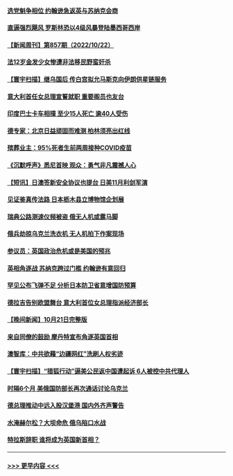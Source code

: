#### [选党魁争相位 约翰逊急返英与苏纳克会商](../pages/prog202/a103557885.md?t=10231501) 
#### [直逼强烈飓风 罗斯林恐以4级风暴登陆墨西哥西岸](../pages/prog202/a103557863.md?t=10231501) 
#### [【新闻周刊】第857期（2022/10/22）](../pages/prog202/a103557741.md?t=10231501) 
#### [法12岁金发少女惨遭非法移民野蛮奸杀](../pages/prog202/a103557618.md?t=10231501) 
#### [【寰宇扫描】继乌国后 传白宫拟允马斯克向伊朗供星链服务](../pages/prog202/a103557638.md?t=10231501) 
#### [意大利首任女总理宣誓就职 重要阁员也友台](../pages/prog202/a103557634.md?t=10231501) 
#### [印度巴士卡车相撞 至少15人死亡 逾40人受伤](../pages/prog202/a103557629.md?t=10231501) 
#### [德专家：北京日益顽固而难测 柏林须亮出红线](../pages/prog202/a103557569.md?t=10231501) 
#### [殡葬业主：95%死者生前两周接种COVID疫苗](../pages/prog202/a103557523.md?t=10231501) 
#### [《沉默呼声》悉尼首映 观众：勇气非凡震撼人心](../pages/prog202/a103557445.md?t=10231501) 
#### [【短讯】日澳签新安全协议也提台 日美11月利剑军演](../pages/prog202/a103557437.md?t=10231501) 
#### [见证鉴真传法路 日本枥木县立博物馆企划展](../pages/prog202/a103557450.md?t=10231501) 
#### [瑞典公路测速仪频被盗 俄无人机或露马脚](../pages/prog202/a103557331.md?t=10231501) 
#### [俄兵劫掠乌克兰洗衣机 无人机拍下作案现场](../pages/prog202/a103557328.md?t=10231501) 
#### [参议员：英国政治危机或是美国的预兆](../pages/prog202/a103557325.md?t=10231501) 
#### [英相角逐战 苏纳克跨过门槛 约翰逊有意回归](../pages/prog202/a103557272.md?t=10231501) 
#### [罕见公布飞弹不足 分析日本防卫省意增国防预算](../pages/prog202/a103557191.md?t=10231501) 
#### [德拉吉告别欧盟舞台 意大利首位女总理指派经济部长](../pages/prog202/a103557136.md?t=10231501) 
#### [【晚间新闻】10月21日完整版](../pages/prog202/a103557033.md?t=10231501) 
#### [来自同僚的鼓励 摩丹特宣布角逐英国首相](../pages/prog202/a103557119.md?t=10231501) 
#### [澳智库：中共欲藉“边疆网红”洗刷人权劣迹](../pages/prog202/a103557045.md?t=10231501) 
#### [【寰宇扫描】“猎狐行动”逼美公民返中国遭起诉 6人被控中共代理人](../pages/prog202/a103557059.md?t=10231501) 
#### [时隔6个月 美俄国防部长再次通话讨论乌克兰](../pages/prog202/a103557074.md?t=10231501) 
#### [德总理推动中远入股汉堡港 国内外齐声警告](../pages/prog202/a103556914.md?t=10231501) 
#### [水淹赫尔松？大坝命危 俄乌陷口水战](../pages/prog202/a103556912.md?t=10231501) 
#### [特拉斯辞职 谁将成为英国新首相？](../pages/prog202/a103556706.md?t=10231501) 

----
#### [ >>> 更早内容 <<< ](../indexes/prog202-earlier.md)
